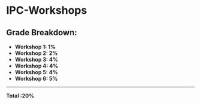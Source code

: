 # IPC-Workshops

## **Grade Breakdown:**
* **Workshop 1: 1%**
* **Workshop 2: 2%**
* **Workshop 3: 4%**
* **Workshop 4: 4%**
* **Workshop 5: 4%**
* **Workshop 6: 5%**
***
  **Total     :20%**
